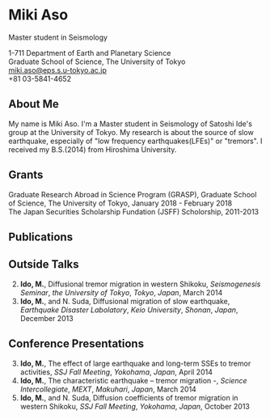 # Miki Aso

Master student in Seismology  

1-711 Department of Earth and Planetary Science  
Graduate School of Science, The University of Tokyo  
miki.aso@eps.s.u-tokyo.ac.jp  
+81 03-5841-4652  

## About Me
My name is Miki Aso. I'm a Master student in Seismology of Satoshi Ide's group at the University of Tokyo. My research is about the source of slow earthquake, especially of "low frequency earthquakes(LFEs)" or "tremors". I received my B.S.(2014) from Hiroshima University.

## Grants
Graduate Research Abroad in Science Program (GRASP), Graduate School of Science, The University of Tokyo, January 2018 - February 2018  
The Japan Securities Scholarship Fundation (JSFF) Scholorship, 2011-2013  

## Publications

## Outside Talks
2. __Ido, M.__, Diffusional tremor migration in western Shikoku, _Seismogenesis Seminar_, _the University of Tokyo_, _Tokyo_, _Japan_, March 2014  
1. __Ido, M.__, and N. Suda, Diffusional migration of slow earthquake, _Earthquake Disaster Labolatory_, _Keio University_, _Shonan_, _Japan_, December 2013  

## Conference Presentations
3. __Ido, M.__, The effect of large earthquake and long-term SSEs to tremor activities, _SSJ Fall Meeting_, _Yokohama_, _Japan_, April 2014  
2. __Ido, M.__, The characteristic earthquake – tremor migration -, _Science Intercollegiate_, _MEXT_, _Makuhari_, _Japan_, March 2014  
1. __Ido, M.__, and N. Suda, Diffusion coefficients of tremor migration in western Shikoku, _SSJ Fall Meeting_, _Yokohama_, _Japan_, October 2013 
